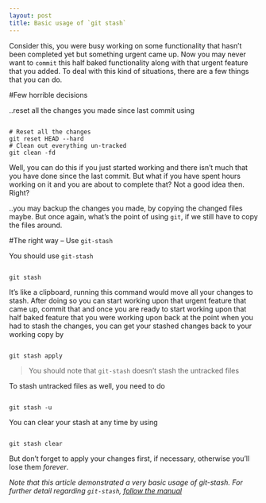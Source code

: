 ```yaml
---
layout: post
title: Basic usage of `git stash`
---
```


Consider this, you were busy working on some functionality that hasn’t been completed yet but something urgent came up. Now you may never want to `commit` this half baked functionality along with that urgent feature that you added. To deal with this kind of situations, there are a few things that you can do.

#Few horrible decisions

..reset all the changes you made since last commit using

<pre><code class="bash">
# Reset all the changes
git reset HEAD --hard
# Clean out everything un-tracked
git clean -fd
</code></pre>

Well, you can do this if you just started working and there isn’t much that you have done since the last commit. But what if you have spent hours working on it and you are about to complete that? Not a good idea then. Right?

..you may backup the changes you made, by copying the changed files maybe. But once again, what’s the point of using `git`, if we still have to copy the files around.

#The right way – Use `git-stash`

You should use `git-stash`

<pre><code class="bash">
git stash
</code></pre>

It’s like a clipboard, running this command would move all your changes to stash. After doing so you can start working upon that urgent feature that came up, commit that and once you are ready to start working upon that half baked feature that you were working upon back at the point when you had to stash the changes, you can get your stashed changes back to your working copy by

<pre><code class="bash">
git stash apply
</code></pre>

>You should note that `git-stash` doesn’t stash the untracked files

To stash untracked files as well, you need to do

<pre><code class="bash">
git stash -u
</code></pre>

You can clear your stash at any time by using

<pre><code class="bash">
git stash clear
</code></pre>

But don’t forget to apply your changes first, if necessary, otherwise you’ll lose them *forever*.

*Note that this article demonstrated a very basic usage of git-stash. For further detail regarding `git-stash`, [follow the manual](https://www.kernel.org/pub/software/scm/git/docs/git-stash.html)*